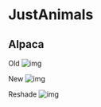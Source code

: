 # JustAnimals

## Alpaca

Old
![img](https://purpleorangegames.com/JustAnimals/SteamImages/AlpacaOld.png)

New
![img](https://purpleorangegames.com/JustAnimals/SteamImages/AlpacaNew.png)

Reshade
![img](https://purpleorangegames.com/JustAnimals/SteamImages/AlpacaReshade.png)